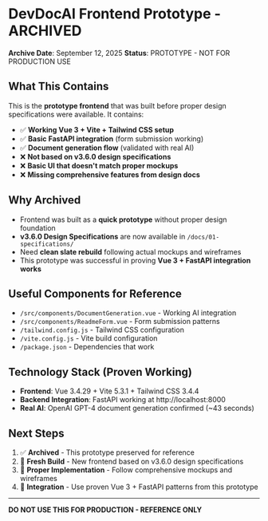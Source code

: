 # DevDocAI Frontend Prototype - ARCHIVED

**Archive Date**: September 12, 2025
**Status**: PROTOTYPE - NOT FOR PRODUCTION USE

## What This Contains

This is the **prototype frontend** that was built before proper design specifications were available. It contains:

- ✅ **Working Vue 3 + Vite + Tailwind CSS setup**
- ✅ **Basic FastAPI integration** (form submission working)
- ✅ **Document generation flow** (validated with real AI)
- ❌ **Not based on v3.6.0 design specifications**
- ❌ **Basic UI that doesn't match proper mockups**
- ❌ **Missing comprehensive features from design docs**

## Why Archived

- Frontend was built as a **quick prototype** without proper design foundation
- **v3.6.0 Design Specifications** are now available in `/docs/01-specifications/`
- Need **clean slate rebuild** following actual mockups and wireframes
- This prototype was successful in proving **Vue 3 + FastAPI integration works**

## Useful Components for Reference

- `/src/components/DocumentGeneration.vue` - Working AI integration
- `/src/components/ReadmeForm.vue` - Form submission patterns
- `/tailwind.config.js` - Tailwind CSS configuration
- `/vite.config.js` - Vite build configuration
- `/package.json` - Dependencies that work

## Technology Stack (Proven Working)

- **Frontend**: Vue 3.4.29 + Vite 5.3.1 + Tailwind CSS 3.4.4
- **Backend Integration**: FastAPI working at http://localhost:8000
- **Real AI**: OpenAI GPT-4 document generation confirmed (~43 seconds)

## Next Steps

1. ✅ **Archived** - This prototype preserved for reference
2. 🚀 **Fresh Build** - New frontend based on v3.6.0 design specifications
3. 🎯 **Proper Implementation** - Follow comprehensive mockups and wireframes
4. 🔗 **Integration** - Use proven Vue 3 + FastAPI patterns from this prototype

---

**DO NOT USE THIS FOR PRODUCTION - REFERENCE ONLY**
